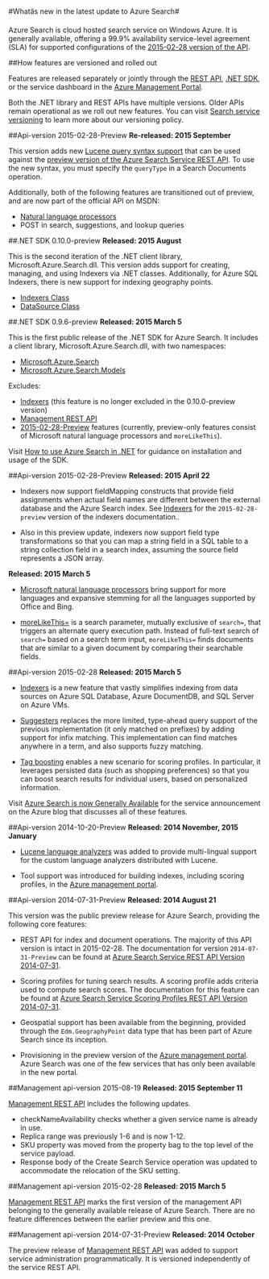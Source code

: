 <properties 
	pageTitle="Whatâs new in the latest update to Azure Search | Windows Azure | Hosted cloud search service" 
	description="Release notes for Azure Search describing the latest updates to the service" 
	services="search" 
	documentationCenter="" 
	authors="HeidiSteen" 
	manager="mblythe" 
	editor=""/>

<tags
	ms.service="search"
	ms.date="11/04/2015"
	wacn.date=""/>

#Whatâs new in the latest update to Azure Search#

Azure Search is cloud hosted search service on Windows Azure. It is generally available, offering a 99.9% availability service-level agreement (SLA) for supported configurations of the [2015-02-28 version of the API](https://msdn.microsoft.com/zh-cn/library/azure/dn798935.aspx).

##How features are versioned and rolled out

Features are released separately or jointly through the [REST API](https://msdn.microsoft.com/zh-cn/library/azure/dn798935.aspx), [.NET SDK](http://go.microsoft.com/fwlink/?LinkId=528216), or the service dashboard in the [Azure Management Portal](https://manage.windowsazure.cn).

Both the .NET library and REST APIs have multiple versions. Older APIs remain operational as we roll out new features. You can visit [Search service versioning](https://msdn.microsoft.com/zh-cn/library/azure/dn864560.aspx) to learn more about our versioning policy.


##Api-version 2015-02-28-Preview
**Re-released: 2015 September**

This version adds new [Lucene query syntax support](https://msdn.microsoft.com/zh-cn/library/azure/mt589323.aspx) that can be used against the [preview version of the Azure Search Service REST API](/documentation/articles/search-api-2015-02-28-preview). To use the new syntax, you must specify the `queryType` in a Search Documents operation.

Additionally, both of the following features are transitioned out of preview, and are now part of the official API on MSDN:
- [Natural language processors](/documentation/articles/search-language-support)
- POST in search, suggestions, and lookup queries

##.NET SDK 0.10.0-preview
**Released: 2015 August**

This is the second iteration of the .NET client library, Microsoft.Azure.Search.dll. This version adds support for creating, managing, and using Indexers via .NET classes. Additionally, for Azure SQL Indexers, there is new support for indexing geography points.

- [Indexers Class](https://msdn.microsoft.com/zh-cn/library/azure/microsoft.azure.search.models.indexer.aspx)
- [DataSource Class](https://msdn.microsoft.com/zh-cn/library/azure/microsoft.azure.search.models.datasource.aspx)

##.NET SDK 0.9.6-preview
**Released: 2015 March 5**

This is the first public release of the .NET SDK for Azure Search. It includes a client library, Microsoft.Azure.Search.dll, with two namespaces:

- [Microsoft.Azure.Search](https://msdn.microsoft.com/zh-cn/library/azure/microsoft.azure.search.aspx)
- [Microsoft.Azure.Search.Models](https://msdn.microsoft.com/zh-cn/library/azure/microsoft.azure.search.models.aspx)

Excludes:

- [Indexers](http://go.microsoft.com/fwlink/p/?LinkId=528173) (this feature is no longer excluded in the 0.10.0-preview version)
- [Management REST API](https://msdn.microsoft.com/zh-cn/library/azure/dn832684.aspx)
- [2015-02-28-Preview](/documentation/articles/search-api-2015-02-28-Preview) features (currently, preview-only features consist of Microsoft natural language processors and `moreLikeThis`).

Visit [How to use Azure Search in .NET](http://go.microsoft.com/fwlink/p/?LinkId=528088) for guidance on installation and usage of the SDK.

##Api-version 2015-02-28-Preview
**Released: 2015 April 22**

- Indexers now support fieldMapping constructs that provide field assignments when actual field names are different between the external database and the Azure Search index. See [Indexers](/documentation/articles/search-api-indexers-2015-02-28-Preview) for the `2015-02-28-preview` version of the indexers documentation..

- Also in this preview update, indexers now support field type transformations so that you can map a string field in a SQL table to a string collection field in a search index, assuming the source field represents a JSON array.

**Released: 2015 March 5**

- [Microsoft natural language processors](/documentation/articles/search-api-2015-02-28-Preview) bring support for more languages and expansive stemming for all the languages supported by Office and Bing.

- [moreLikeThis=](/documentation/articles/search-api-2015-02-28-Preview) is a search parameter, mutually exclusive of `search=`, that triggers an alternate query execution path. Instead of full-text search of `search=` based on a search term input, `moreLikeThis=` finds documents that are similar to a given document by comparing their searchable fields.

##Api-version 2015-02-28
**Released: 2015 March 5**

- [Indexers](http://go.microsoft.com/fwlink/p/?LinkID=528210) is a new feature that vastly simplifies indexing from data sources on Azure SQL Database, Azure DocumentDB, and SQL Server on Azure VMs.

- [Suggesters](https://msdn.microsoft.com/zh-cn/library/azure/dn798936.aspx) replaces the more limited, type-ahead query support of the previous implementation (it only matched on prefixes) by adding support for infix matching. This implementation can find matches anywhere in a term, and also supports fuzzy matching.

- [Tag boosting](http://go.microsoft.com/fwlink/p/?LinkId=528212) enables a new scenario for scoring profiles. In particular, it leverages persisted data (such as shopping preferences) so that you can boost search results for individual users, based on personalized information. 

Visit [Azure Search is now Generally Available](http://go.microsoft.com/fwlink/p/?LinkId=528211) for the service announcement on the Azure blog that discusses all of these features.

##Api-version 2014-10-20-Preview
**Released: 2014 November, 2015 January**

- [Lucene language analyzers](/documentation/articles/search-api-2014-10-20-preview) was added to provide multi-lingual support for the custom language analyzers distributed with Lucene. 

- Tool support was introduced for building indexes, including scoring profiles, in the [Azure management portal](https://manage.windowsazure.cn).

##Api-version 2014-07-31-Preview
**Released: 2014 August 21**

This version was the public preview release for Azure Search, providing the following core features:

- REST API for index and document operations. The majority of this API version is intact in 2015-02-28. The documentation for version `2014-07-31-Preview` can be found at [Azure Search Service REST API Version 2014-07-31](/documentation/articles/search-api-2014-07-31-preview).

- Scoring profiles for tuning search results. A scoring profile adds criteria used to compute search scores. The documentation for this feature can be found at [Azure Search Service Scoring Profiles REST API Version 2014-07-31](/documentation/articles/search-api-scoring-profiles-2014-07-31-preview).

- Geospatial support has been available from the beginning, provided through the `Edm.GeographyPoint` data type that has been part of Azure Search since its inception.

- Provisioning in the preview version of the [Azure management portal](https://manage.windowsazure.cn ). Azure Search was one of the few services that has only been available in the new portal.

##Management api-version 2015-08-19
**Released: 2015 September 11**

[Management REST API](https://msdn.microsoft.com/zh-cn/library/azure/dn832684.aspx) includes the following updates.

- checkNameAvailability checks whether a given service name is already in use.
- Replica range was previously 1-6 and is now 1-12.
- SKU property was moved from the property bag to the top level of the service payload.
- Response body of the Create Search Service operation was updated to accommodate the relocation of the SKU setting.

##Management api-version 2015-02-28
**Released: 2015 March 5**

[Management REST API](/documentation/articles/search-management-api-2014-02-28) marks the first version of the management API belonging to the generally available release of Azure Search. There are no feature differences between the earlier preview and this one.

##Management api-version 2014-07-31-Preview
**Released: 2014 October**

The preview release of [Management REST API](/documentation/articles/search-management-api-2014-07-31-preview) was added to support service administration programmatically. It is versioned independently of the service REST API.


 